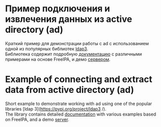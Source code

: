 # Пример подключения и извлечения данных из active directory (ad)
Краткий пример для демонстрации работы с ad с использованием одной из популярных библиотек [ldap3](https://pypi.org/project/ldap3/).<br/>
Библиотека содержит подробную [документацию](https://ldap3.readthedocs.io/en/latest/tutorial.html) с различными примерами на основе FreeIPA, и демо [сервером](https://ipa.demo1.freeipa.org/ipa).



# Example of connecting and extract data from active directory (ad)
Short example to demonstrate working with ad using one of the popular libraries [ldap 3](https://pypi.org/project/ldap3 /).<br/>
The library contains detailed [documentation](https://ldap3.readthedocs.io/en/latest/tutorial.html ) with various examples based on FreeIPA, and a demo [server](https://ipa.demo1.freeipa.org/ipa ).
